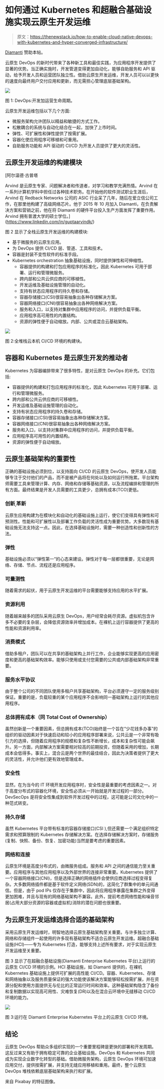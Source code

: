 # 如何通过 Kubernetes 和超融合基础设施实现云原生开发运维

> 原文：<https://thenewstack.io/how-to-enable-cloud-native-devops-with-kubernetes-and-hyper-converged-infrastructure/>

[Diamanti](https://diamanti.com/) 赞助本帖。

云原生 DevOps 的新时代带来了各种新工具和最佳实践，为应用程序开发提供了显著的优势。当正确实施时，开发管道变得更加自动化，能够自助服务和 API 驱动，给予开发人员和运营团队独立性。借助云原生开发运维，开发人员可以以更快的速度向最终用户交付应用和更新，而无需担心管理底层基础架构。

![](img/b9352780bf52a301d010c0663dea14cf.png)

图 1: DevOps:开发加运营生命周期。

云原生开发运维包括以下几个方面:

*   微服务架构允许团队以精益和敏捷的方式工作。
*   松散耦合的系统与自动化结合在一起，加快了上市时间。
*   弹性、可扩展性和弹性提供了按需扩展。
*   容器化使应用程序可移植和可重用。
*   自助服务功能和 API 驱动的 CI/CD 为开发人员提供了更大的灵活性。

## 云原生开发运维的构建模块

 [阿尔温德·古普塔

Arvind 是云原生专家、问题解决者和传道者，对学习和教学充满热情。Arvind 在一系列计算机学科中担任过各种技术职务。在开始他的软件测试职业生涯后，Arvind 在 Redback Networks 公司的 ASIC 行业呆了几年，随后在爱立信公司工作，在那里他构建了高级网络芯片。他于 2015 年 10 月加入 Diamanti，在负责解决方案和营销之前，他在将 Diamanti 的硬件平台投入生产方面发挥了重要作用。Arvind 拥有普渡大学的硕士学位。](https://www.linkedin.com/in/guptaarvindk/) 

图 2 显示了全栈云原生开发运维的构建模块:

*   基于微服务的云原生应用。
*   为 DevOps 提供 CI/CD 层、管道、工具和技术。
*   容器是封装不变性软件的标准手段。
*   Kubernetes orchestration 抽象基础设施，同时提供弹性和可伸缩性。
    *   容器提供的构建和打包应用程序的标准化，因此 Kubernetes 可用于部署、运行和管理微服务。
    *   跨内部和公共云供应商的可移植性。
    *   开发运维及基础设施管理的自动化。
    *   支持有状态应用程序的持久卷和存储。
    *   容器存储接口(CSI)很容易抽象出各种存储解决方案。
    *   容器网络接口(CNI)很容易抽象出各种网络解决方案。
    *   服务和入口，以支持对集群中应用程序的访问，并提供负载平衡。
    *   应用程序高可用性的内置结构。
    *   资源的弹性便于自动缩放。内部、公共或混合云基础架构。

![](img/e14f85a6d0883915ea0ba233ec9c6cc2.png)

图 2:全堆栈云本机 CI/CD 环境的构建块。

## 容器和 Kubernetes 是云原生开发的推动者

Kubernetes 为容器编排带来了很多特性，是对云原生 DevOps 的补充。它们包括:

*   容器提供的构建和打包应用程序的标准化，因此 Kubernetes 可用于部署、运行和管理微服务。
*   跨内部和公共云供应商的可移植性。
*   开发运维及基础设施管理的自动化。
*   支持有状态应用程序的持久卷和存储。
*   容器存储接口(CSI)很容易抽象出各种存储解决方案。
*   容器网络接口(CNI)很容易抽象出各种网络解决方案。
*   服务和入口，以支持对集群中应用程序的访问，并提供负载平衡。
*   应用程序高可用性的内置结构。
*   资源的弹性便于自动缩放。

## 云原生基础架构的重要性

正确的基础设施必须到位，以支持面向 CI/CD 的云原生 DevOps，使开发人员能够专注于交付他们的产品，而不是被产品将在何处以及如何运行所拖累。平台架构师需要工具来管理计算、内存、网络和存储等基础资源，以及流程编排和管理的所有方面。最终结果是开发人员需要的工具更少，总拥有成本(TCO)更低。

### 创新ˌ革新

云原生应用构建为在模块化和自动化的基础设施上运行，使它们变得具有弹性和可预测性。性能和可扩展性以及部署工作负载的灵活性成为重要优势。大多数现有基础设施无法支持这一点。因此，在选择基础设施时，需要一种创造性和创新性的方法。

### 弹性

基础设施必须以“弹性第一”的心态来建设。弹性对于每一层都很重要，无论是网络、存储、节点、流程还是应用程序。

### 可量测性

随着需求的起伏，用于云原生开发运维的平台需要能够支持应用的水平扩展。

### 资源利用

随着越来越多的团队采用云原生 DevOps，用户经常会耗尽资源。虚拟机包含许多不必要的复杂层，会降低资源效率并增加成本。在裸机上运行容器提供了更高的性能和资源利用率。

### 消费模式

借助多租户，团队可以在共享的基础架构上并行工作，企业能够实现更高的应用密度和更高的基础架构效率。能够只使用或支付您需要的公共或内部基础架构非常重要。

### 服务水平协议

由于整个公司的不同团队使用多租户共享基础架构，平台必须遵守一定的服务级别保证。重要的是，负载较重的某个应用程序不会影响同一基础架构上运行的其他应用程序。

### 总体拥有成本（同 Total Cost of Ownership）

虽然创新是一个重要因素，但总拥有成本(TCO)始终是一个旨在“少花钱多办事”的组织的驱动因素对于快速启动和较小的应用程序部署来说，公共云是一个非常有吸引力的选择，但随着应用程序的规模和复杂性不断增长，成本和复杂性可能会飙升。另一方面，内部解决方案需要相对较高的前期投资，但随着采用的增加，长期成本会低得多。事实上，混合云是两个世界的最佳结合，因此为决策者提供了更大的灵活性，并允许他们更有效地管理成本。

### 安全性

显然，在为当今的 IT 环境开发应用程序时，安全性是最重要的考虑因素之一。对于高度分布式的容器化环境，安全性必须从一开始就是开发过程的一部分。DevSecOps 是将安全性集成到软件开发过程中的过程，这可能是公司文化中的一种范式转变。

### 持久存储

虽然 Kubernetes 平台带有标准的容器存储接口(CSI ),但还需要一个满足组织特定需求和预算限制的 Kubernetes 存储解决方案。在选择存储解决方案时，存储服务(复制、快照、备份、恢复、加密功能)当然是要考虑的重要因素。

### 网络和连接

云原生环境是高度分布式的，由微服务组成。服务和 API 之间的通信能力至关重要。应用程序与其他应用程序以及外部世界的连接非常重要。Kubernetes 提供了一个容器网络接口(CNI)，但是选择正确的网络插件会使供应商选择过程变得复杂。大多数网络插件都是基于软件定义网络(SDN)的，这简化了群集中的单元间通信。但是，由于 pod IPs 仅存在于集群中，因此将应用程序暴露在集群之外变得更加困难，并且与现有的网络基础架构不兼容。此外，提前考虑网络性能和噪音邻居(占用大部分资源的容器或虚拟机)消除的潜在问题也很重要。

## 为云原生开发运维选择合适的基础架构

采用云原生开发运维时，明智地选择云原生基础架构至关重要。与许多独立计算、网络和存储组件一起使用的许多现有基础架构不适合云原生开发运维。超融合基础设施(HCI)——专为 Kubernetes 打造，能够支持上述所有要求，对于实现云原生开发运维至关重要。

图 3 显示了在超融合基础设施(Diamanti Enterprise Kubernetes 平台)上运行的云原生 CI/CD 环境的示例。HCI 基础设施，如 Diamanti 提供的，在裸机 Kubernetes 基础设施上提供可扩展的高性能 CI/CD。容器、Kubernetes、存储和网络抽象以及服务质量保证的强大功能使该解决方案能够轻松按需扩展，并在资源分配和使用方面提供无与伦比的正常运行时间和效率。这种基础架构隐含了备份和复制数据以实现高可用性、灾难恢复(DR)以及在混合云环境中无缝移动 CI/CD 环境的能力。

![](img/5c4a6c752a4246df0cf8d8cde5c03adc.png)

图 3:运行在 Diamanti Enterprise Kubernetes 平台上的云原生 CI/CD 环境。

## 结论

云原生 DevOps 帮助众多组织实现的一个重要里程碑是更快的部署和开发周期。这反过来又有助于拥有稳定可靠的企业基础设施。DevOps 和 Kubernetes 共同成为实现企业数字化转型的基础。借助微服务架构，云原生 DevOps 环境可加速应用交付，提供按需扩展，并支持无缝应用移植和重用。最终，整个云原生 DevOps 堆栈依赖底层基础架构来执行和扩展。

来自 Pixabay 的特征图像。

<svg xmlns:xlink="http://www.w3.org/1999/xlink" viewBox="0 0 68 31" version="1.1"><title>Group</title> <desc>Created with Sketch.</desc></svg>